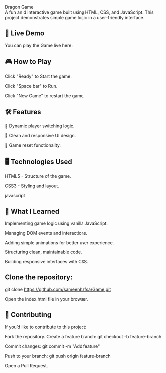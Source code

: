   Dragon Game  
A fun an d interactive game built using HTML, CSS, and JavaScript. This project demonstrates simple game logic in a user-friendly interface.

🚀 Live Demo
--
You can play the Game live here: 


🎮 How to Play
--
Click "Ready" to Start the game.

Click "Space bar" to Run.

Click "New Game" to restart the game.


🛠️ Features
-
🔄 Dynamic player switching logic.

📱 Clean and responsive UI design.

🔄 Game reset functionality.

🖥️ Technologies Used
-
HTML5 - Structure of the game.

CSS3 - Styling and layout.

javascript

🌟 What I Learned
-
Implementing game logic using vanilla JavaScript.

Managing DOM events and interactions.

Adding simple animations for better user experience.

Structuring clean, maintainable code.

Building responsive interfaces with CSS.


Clone the repository:
-

git clone https://github.com/sameenhafsa/Game.git

Open the index.html file in your browser.

🤝 Contributing
-
If you’d like to contribute to this project:

Fork the repository.
Create a feature branch: git checkout -b feature-branch

Commit changes: git commit -m "Add feature"

Push to your branch: git push origin feature-branch

Open a Pull Request.

